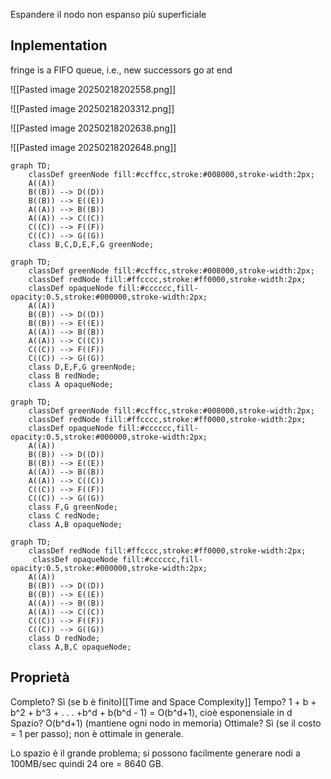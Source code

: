 Espandere il nodo non espanso più superficiale

## Inplementation
fringe is a FIFO queue, i.e., new successors go at end

![[Pasted image 20250218202558.png]]

![[Pasted image 20250218203312.png]]

![[Pasted image 20250218202638.png]]

![[Pasted image 20250218202648.png]]

```mermaid
graph TD;
    classDef greenNode fill:#ccffcc,stroke:#008000,stroke-width:2px;
    A((A))
    B((B)) --> D((D))
    B((B)) --> E((E))
    A((A)) --> B((B))
    A((A)) --> C((C))
    C((C)) --> F((F))
    C((C)) --> G((G))
    class B,C,D,E,F,G greenNode;

```

```mermaid
graph TD;
    classDef greenNode fill:#ccffcc,stroke:#008000,stroke-width:2px;
    classDef redNode fill:#ffcccc,stroke:#ff0000,stroke-width:2px;
    classDef opaqueNode fill:#cccccc,fill-opacity:0.5,stroke:#000000,stroke-width:2px;
    A((A))
    B((B)) --> D((D))
    B((B)) --> E((E))
    A((A)) --> B((B))
    A((A)) --> C((C))
    C((C)) --> F((F))
    C((C)) --> G((G))
    class D,E,F,G greenNode;
    class B redNode;
    class A opaqueNode;

```

```mermaid
graph TD;
    classDef greenNode fill:#ccffcc,stroke:#008000,stroke-width:2px;
    classDef redNode fill:#ffcccc,stroke:#ff0000,stroke-width:2px;
    classDef opaqueNode fill:#cccccc,fill-opacity:0.5,stroke:#000000,stroke-width:2px;
    A((A))
    B((B)) --> D((D))
    B((B)) --> E((E))
    A((A)) --> B((B))
    A((A)) --> C((C))
    C((C)) --> F((F))
    C((C)) --> G((G))
    class F,G greenNode;
    class C redNode;
    class A,B opaqueNode;

```

```mermaid
graph TD;
    classDef redNode fill:#ffcccc,stroke:#ff0000,stroke-width:2px;
     classDef opaqueNode fill:#cccccc,fill-opacity:0.5,stroke:#000000,stroke-width:2px;
    A((A))
    B((B)) --> D((D))
    B((B)) --> E((E))
    A((A)) --> B((B))
    A((A)) --> C((C))
    C((C)) --> F((F))
    C((C)) --> G((G))
    class D redNode;
    class A,B,C opaqueNode;

```


## Proprietà

Completo? Sì (se b è finito)[[Time and Space Complexity]]
Tempo? 1 + b + b^2 + b^3 + . . . +b^d + b(b^d - 1) = O(b^d+1), cioè esponensiale in d
Spazio? O(b^d+1) (mantiene ogni nodo in memoria)
Ottimale? Sì (se il costo = 1 per passo); non è ottimale in generale.

Lo spazio è il grande problema; si possono facilmente generare nodi a 100MB/sec quindi 24 ore = 8640 GB.